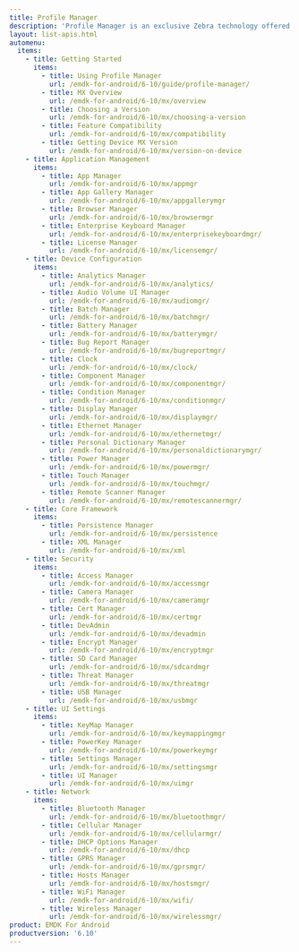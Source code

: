 ```yaml
---
title: Profile Manager
description: 'Profile Manager is an exclusive Zebra technology offered within the EMDK IDE, providing a GUI-based development tool for accessing many of the features provided by Zebra devices. Profile Manager generates the required code automatically, resulting in reduced development time, less coding effort and fewer errors.'
layout: list-apis.html
automenu:
  items:
    - title: Getting Started
      items:
        - title: Using Profile Manager
          url: /emdk-for-android/6-10/guide/profile-manager/
        - title: MX Overview
          url: /emdk-for-android/6-10/mx/overview
        - title: Choosing a Version
          url: /emdk-for-android/6-10/mx/choosing-a-version
        - title: Feature Compatibility
          url: /emdk-for-android/6-10/mx/compatibility
        - title: Getting Device MX Version
          url: /emdk-for-android/6-10/mx/version-on-device
    - title: Application Management
      items:
        - title: App Manager
          url: /emdk-for-android/6-10/mx/appmgr
        - title: App Gallery Manager
          url: /emdk-for-android/6-10/mx/appgallerymgr
        - title: Browser Manager
          url: /emdk-for-android/6-10/mx/browsermgr
        - title: Enterprise Keyboard Manager
          url: /emdk-for-android/6-10/mx/enterprisekeyboardmgr/
        - title: License Manager 
          url: /emdk-for-android/6-10/mx/licensemgr/
    - title: Device Configuration
      items:
        - title: Analytics Manager
          url: /emdk-for-android/6-10/mx/analytics/
        - title: Audio Volume UI Manager
          url: /emdk-for-android/6-10/mx/audiomgr/
        - title: Batch Manager
          url: /emdk-for-android/6-10/mx/batchmgr/
        - title: Battery Manager
          url: /emdk-for-android/6-10/mx/batterymgr/
        - title: Bug Report Manager
          url: /emdk-for-android/6-10/mx/bugreportmgr/
        - title: Clock
          url: /emdk-for-android/6-10/mx/clock/
        - title: Component Manager
          url: /emdk-for-android/6-10/mx/componentmgr/
        - title: Condition Manager
          url: /emdk-for-android/6-10/mx/conditionmgr/
        - title: Display Manager
          url: /emdk-for-android/6-10/mx/displaymgr/
        - title: Ethernet Manager
          url: /emdk-for-android/6-10/mx/ethernetmgr/
        - title: Personal Dictionary Manager
          url: /emdk-for-android/6-10/mx/personaldictionarymgr/
        - title: Power Manager
          url: /emdk-for-android/6-10/mx/powermgr/
        - title: Touch Manager
          url: /emdk-for-android/6-10/mx/touchmgr/
        - title: Remote Scanner Manager
          url: /emdk-for-android/6-10/mx/remotescannermgr/
    - title: Core Framework
      items:
        - title: Persistence Manager
          url: /emdk-for-android/6-10/mx/persistence
        - title: XML Manager
          url: /emdk-for-android/6-10/mx/xml
    - title: Security
      items:
        - title: Access Manager
          url: /emdk-for-android/6-10/mx/accessmgr
        - title: Camera Manager
          url: /emdk-for-android/6-10/mx/cameramgr
        - title: Cert Manager
          url: /emdk-for-android/6-10/mx/certmgr
        - title: DevAdmin
          url: /emdk-for-android/6-10/mx/devadmin
        - title: Encrypt Manager
          url: /emdk-for-android/6-10/mx/encryptmgr
        - title: SD Card Manager
          url: /emdk-for-android/6-10/mx/sdcardmgr
        - title: Threat Manager
          url: /emdk-for-android/6-10/mx/threatmgr
        - title: USB Manager
          url: /emdk-for-android/6-10/mx/usbmgr
    - title: UI Settings
      items:
        - title: KeyMap Manager
          url: /emdk-for-android/6-10/mx/keymappingmgr
        - title: PowerKey Manager
          url: /emdk-for-android/6-10/mx/powerkeymgr
        - title: Settings Manager
          url: /emdk-for-android/6-10/mx/settingsmgr
        - title: UI Manager
          url: /emdk-for-android/6-10/mx/uimgr
    - title: Network
      items:
        - title: Bluetooth Manager
          url: /emdk-for-android/6-10/mx/bluetoothmgr/
        - title: Cellular Manager
          url: /emdk-for-android/6-10/mx/cellularmgr/
        - title: DHCP Options Manager
          url: /emdk-for-android/6-10/mx/dhcp
        - title: GPRS Manager
          url: /emdk-for-android/6-10/mx/gprsmgr/
        - title: Hosts Manager
          url: /emdk-for-android/6-10/mx/hostsmgr/
        - title: WiFi Manager
          url: /emdk-for-android/6-10/mx/wifi/
        - title: Wireless Manager
          url: /emdk-for-android/6-10/mx/wirelessmgr/
product: EMDK For Android
productversion: '6.10'
---
```


<!-- 4/24/18: 

DataWedge configuration through Profile Manager Data Capture was terminated in 6.8. 
All functions are now available through DW intent APIs 

All guides below were updated with a note to that effect. 

    - title: Data Capture
      items:
        - title: Activity Selection
          url: /emdk-for-android/6-10/mx/data-capture/activity
        - title: Barcode Input
          url: /emdk-for-android/6-10/mx/data-capture/barcode
        - title: Data Capture Plus
          url: /emdk-for-android/6-10/mx/data-capture/data-capture-plus
        - title: Int Output
          url: /emdk-for-android/6-10/mx/data-capture/intent
        - title: IP Output
          url: /emdk-for-android/6-10/mx/data-capture/IP
        - title: Keystroke Output
          url: /emdk-for-android/6-10/mx/data-capture/keystroke
        - title: MSR Input
          url: /emdk-for-android/6-10/mx/data-capture/msr


 -->